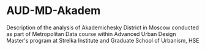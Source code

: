 # AUD-MD-Akadem
Description of the analysis of Akademichesky District in Moscow conducted as part of Metropolitan Data course within Advanced Urban Design Master's program at Strelka Institute and Graduate School of Urbanism, HSE
